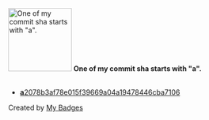 <img src="https://my-badges.github.io/my-badges/a-commit.png" alt="One of my commit sha starts with &quot;a&quot;." title="One of my commit sha starts with &quot;a&quot;." width="128">
<strong>One of my commit sha starts with &quot;a&quot;.</strong>
<br><br>

- <a href="https://github.com/Shaykoo/Shaykoo/commit/a2078b3af78e015f39669a04a19478446cba7106"><strong>a</strong>2078b3af78e015f39669a04a19478446cba7106</a>


Created by <a href="https://github.com/my-badges/my-badges">My Badges</a>